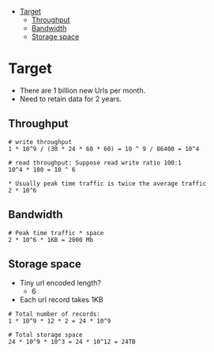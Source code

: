 - [Target](#target)
  - [Throughput](#throughput)
  - [Bandwidth](#bandwidth)
  - [Storage space](#storage-space)

# Target
* There are 1 billion new Urls per month. 
* Need to retain data for 2 years.

## Throughput 

```
# write throughput
1 * 10^9 / (30 * 24 * 60 * 60) = 10 ^ 9 / 86400 = 10^4

# read throughput: Suppose read write ratio 100:1
10^4 * 100 = 10 ^ 6

* Usually peak time traffic is twice the average traffic
2 * 10^6
```

## Bandwidth

```
# Peak time traffic * space
2 * 10^6 * 1KB = 2000 Mb

``` 

## Storage space
* Tiny url encoded length? 
  * 6
* Each url record takes 1KB

```
# Total number of records:
1 * 10^9 * 12 * 2 = 24 * 10^9

# Total storage space
24 * 10^9 * 10^3 = 24 * 10^12 = 24TB
``` 
